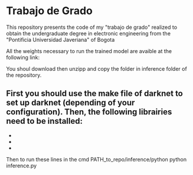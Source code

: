 # Trabajo de Grado

This repository presents the code of my "trabajo de grado" realized to obtain the undergraduate degree in electronic engineering from the "Pontificia Universidad Javeriana" of Bogota 


All the weights necessary to run the trained model are avaible at the following link:

You shoul download then unzipp and copy the folder in inference folder of the repository.

First you should use the make file of darknet to set up darknet (depending of your configuration).
Then, the following librairies need to be installed:
-
-
-
-

Then to run these lines in the cmd
PATH_to_repo/inference/python python inference.py


